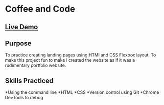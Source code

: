 # Coffee and Code

## [Live Demo](https://hsenarath.github.io/coffee-and-code/)

## Purpose

To practice creating landing pages using HTMl and CSS Flexbox layout. To make this project fun to make I created the website as if it was a rudimentary portfolio website.

## Skills Practiced

*Using the command line
*HTML
*CSS
*Version control using Git
*Chrome DevTools to debug
